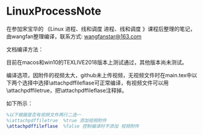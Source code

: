 # LinuxProcessNote
在参加宋宝华的 《Linux 进程、线和调度 进程、线和调度 》课程后整理的笔记，由wangfan整理编译，联系方式: wangfanstar@163.com

文档编译方法：

目前在macos和win10的TEXLIVE2018版本上测试通过，其他版本尚未测试。

编译选项，因附件的视频太大，github未上传视频，无视频文件时在main.tex中以下两个选择中选择\attachpdffileflase可正常编译，有视频文件可以用\attachpdffiletrue，把\attachpdffileflase注释掉。

如下所示：

```tex
%以下根据是否有视频文件两行二选一
%\attachpdffiletrue  %true 添加视频附件
\attachpdffileflase  %false 控制编译时不添加 视频附件
```



